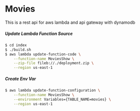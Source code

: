 # Movies 

This is a rest api for aws lambda and api gateway with dynamodb

##### Update Lambda Function Source
```sh
$ cd index
$ ./build.sh
$ aws lambda update-function-code \
    --function-name MoviesShow \
    --zip-file fileb://./deployment.zip \
    --region us-east-1
```

##### Create Env Var
```sh
$ aws lambda update-function-configuration \
    --function-name MoviesShow \
    --environment Variables={TABLE_NAME=movies} \
    --region us-east-1
```

